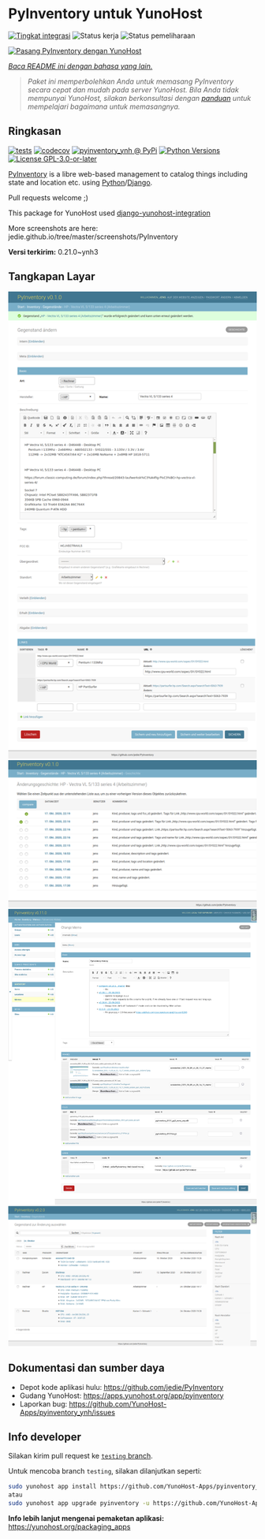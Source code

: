 <!--
N.B.: README ini dibuat secara otomatis oleh <https://github.com/YunoHost/apps/tree/master/tools/readme_generator>
Ini TIDAK boleh diedit dengan tangan.
-->

# PyInventory untuk YunoHost

[![Tingkat integrasi](https://apps.yunohost.org/badge/integration/pyinventory)](https://ci-apps.yunohost.org/ci/apps/pyinventory/)
![Status kerja](https://apps.yunohost.org/badge/state/pyinventory)
![Status pemeliharaan](https://apps.yunohost.org/badge/maintained/pyinventory)

[![Pasang PyInventory dengan YunoHost](https://install-app.yunohost.org/install-with-yunohost.svg)](https://install-app.yunohost.org/?app=pyinventory)

*[Baca README ini dengan bahasa yang lain.](./ALL_README.md)*

> *Paket ini memperbolehkan Anda untuk memasang PyInventory secara cepat dan mudah pada server YunoHost.*
> *Bila Anda tidak mempunyai YunoHost, silakan berkonsultasi dengan [panduan](https://yunohost.org/install) untuk mempelajari bagaimana untuk memasangnya.*

## Ringkasan

[![tests](https://github.com/YunoHost-Apps/pyinventory_ynh/actions/workflows/tests.yml/badge.svg?branch=main)](https://github.com/YunoHost-Apps/pyinventory_ynh/actions/workflows/tests.yml)
[![codecov](https://codecov.io/github/jedie/pyinventory_ynh/branch/main/graph/badge.svg)](https://app.codecov.io/github/jedie/pyinventory_ynh)
[![pyinventory_ynh @ PyPi](https://img.shields.io/pypi/v/pyinventory_ynh?label=pyinventory_ynh%20%40%20PyPi)](https://pypi.org/project/pyinventory_ynh/)
[![Python Versions](https://img.shields.io/pypi/pyversions/pyinventory_ynh)](https://github.com/YunoHost-Apps/pyinventory_ynh/blob/main/pyproject.toml)
[![License GPL-3.0-or-later](https://img.shields.io/pypi/l/pyinventory_ynh)](https://github.com/YunoHost-Apps/pyinventory_ynh/blob/main/LICENSE)

[PyInventory](https://github.com/jedie/PyInventory) is a libre web-based management to catalog things including state and location etc. using [Python](https://www.python.org/)/[Django](https://www.djangoproject.com/).

Pull requests welcome ;)

This package for YunoHost used [django-yunohost-integration](https://github.com/YunoHost-Apps/django_yunohost_integration)

More screenshots are here: jedie.github.io/tree/master/screenshots/PyInventory


**Versi terkirim:** 0.21.0~ynh3

## Tangkapan Layar

![Tangkapan Layar pada PyInventory](./doc/screenshots/pyinventory_v010_screenshot_2.png)
![Tangkapan Layar pada PyInventory](./doc/screenshots/pyinventory_v010_screenshot_3.png)
![Tangkapan Layar pada PyInventory](./doc/screenshots/pyinventory_v0110_screenshot_memo_1.png)
![Tangkapan Layar pada PyInventory](./doc/screenshots/pyinventory_v020_screenshot_1.png)

## Dokumentasi dan sumber daya

- Depot kode aplikasi hulu: <https://github.com/jedie/PyInventory>
- Gudang YunoHost: <https://apps.yunohost.org/app/pyinventory>
- Laporkan bug: <https://github.com/YunoHost-Apps/pyinventory_ynh/issues>

## Info developer

Silakan kirim pull request ke [`testing` branch](https://github.com/YunoHost-Apps/pyinventory_ynh/tree/testing).

Untuk mencoba branch `testing`, silakan dilanjutkan seperti:

```bash
sudo yunohost app install https://github.com/YunoHost-Apps/pyinventory_ynh/tree/testing --debug
atau
sudo yunohost app upgrade pyinventory -u https://github.com/YunoHost-Apps/pyinventory_ynh/tree/testing --debug
```

**Info lebih lanjut mengenai pemaketan aplikasi:** <https://yunohost.org/packaging_apps>
